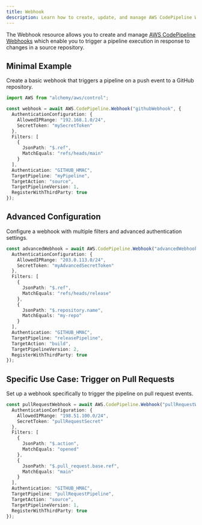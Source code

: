 ```yaml
---
title: Webhook
description: Learn how to create, update, and manage AWS CodePipeline Webhooks using Alchemy Cloud Control.
---
```


The Webhook resource allows you to create and manage [AWS CodePipeline Webhooks](https://docs.aws.amazon.com/codepipeline/latest/userguide/) which enable you to trigger a pipeline execution in response to changes in a source repository.

## Minimal Example

Create a basic webhook that triggers a pipeline on a push event to a GitHub repository.

```ts
import AWS from "alchemy/aws/control";

const webhook = await AWS.CodePipeline.Webhook("githubWebhook", {
  AuthenticationConfiguration: {
    AllowedIPRange: "192.168.1.0/24",
    SecretToken: "mySecretToken"
  },
  Filters: [
    {
      JsonPath: "$.ref",
      MatchEquals: "refs/heads/main"
    }
  ],
  Authentication: "GITHUB_HMAC",
  TargetPipeline: "myPipeline",
  TargetAction: "source",
  TargetPipelineVersion: 1,
  RegisterWithThirdParty: true
});
```

## Advanced Configuration

Configure a webhook with multiple filters and advanced authentication settings.

```ts
const advancedWebhook = await AWS.CodePipeline.Webhook("advancedWebhook", {
  AuthenticationConfiguration: {
    AllowedIPRange: "203.0.113.0/24",
    SecretToken: "myAdvancedSecretToken"
  },
  Filters: [
    {
      JsonPath: "$.ref",
      MatchEquals: "refs/heads/release"
    },
    {
      JsonPath: "$.repository.name",
      MatchEquals: "my-repo"
    }
  ],
  Authentication: "GITHUB_HMAC",
  TargetPipeline: "releasePipeline",
  TargetAction: "build",
  TargetPipelineVersion: 2,
  RegisterWithThirdParty: true
});
```

## Specific Use Case: Trigger on Pull Requests

Set up a webhook specifically to trigger the pipeline on pull request events.

```ts
const pullRequestWebhook = await AWS.CodePipeline.Webhook("pullRequestWebhook", {
  AuthenticationConfiguration: {
    AllowedIPRange: "198.51.100.0/24",
    SecretToken: "pullRequestSecret"
  },
  Filters: [
    {
      JsonPath: "$.action",
      MatchEquals: "opened"
    },
    {
      JsonPath: "$.pull_request.base.ref",
      MatchEquals: "main"
    }
  ],
  Authentication: "GITHUB_HMAC",
  TargetPipeline: "pullRequestPipeline",
  TargetAction: "source",
  TargetPipelineVersion: 1,
  RegisterWithThirdParty: true
});
```